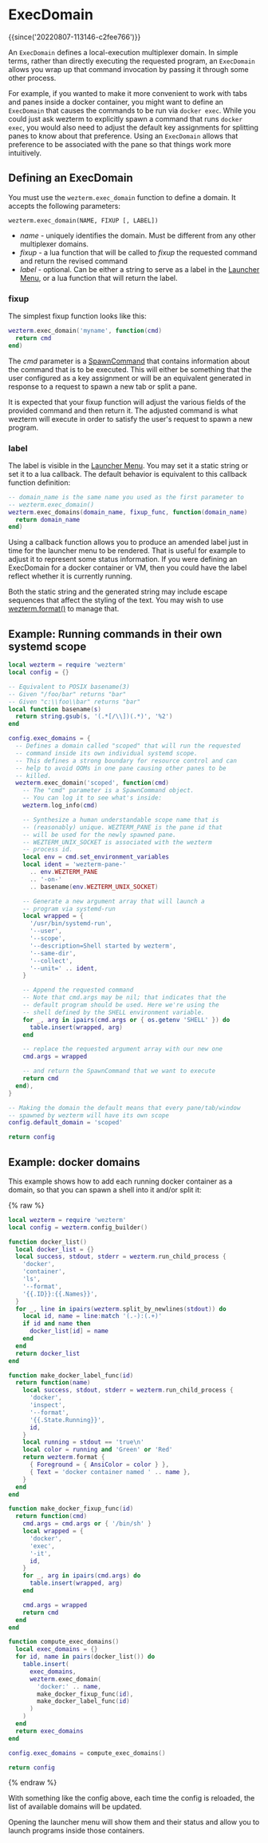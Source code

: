 # ExecDomain

{{since('20220807-113146-c2fee766')}}

An `ExecDomain` defines a local-execution multiplexer domain. In simple terms,
rather than directly executing the requested program, an `ExecDomain` allows
you wrap up that command invocation by passing it through some other process.

For example, if you wanted to make it more convenient to work with tabs and
panes inside a docker container, you might want to define an `ExecDomain` that
causes the commands to be run via `docker exec`.  While you could just ask
wezterm to explicitly spawn a command that runs `docker exec`, you would also
need to adjust the default key assignments for splitting panes to know about
that preference.  Using an `ExecDomain` allows that preference to be associated
with the pane so that things work more intuitively.

## Defining an ExecDomain

You must use the `wezterm.exec_domain` function to define a domain. It accepts
the following parameters:

```
wezterm.exec_domain(NAME, FIXUP [, LABEL])
```

* *name* - uniquely identifies the domain. Must be different from any other multiplexer domains.
* *fixup* - a lua function that will be called to *fixup* the requested command and return the revised command
* *label* - optional. Can be either a string to serve as a label in the
  [Launcher Menu](../launch.md#the-launcher-menu), or a lua function that will
  return the label.

### fixup

The simplest fixup function looks like this:

```lua
wezterm.exec_domain('myname', function(cmd)
  return cmd
end)
```

The *cmd* parameter is a [SpawnCommand](SpawnCommand.md) that contains
information about the command that is to be executed. This will either be
something that the user configured as a key assignment or will be an equivalent
generated in response to a request to spawn a new tab or split a pane.

It is expected that your fixup function will adjust the various fields
of the provided command and then return it.  The adjusted command is
what wezterm will execute in order to satisfy the user's request to
spawn a new program.

### label

The label is visible in the [Launcher Menu](../launch.md#the-launcher-menu).
You may set it a static string or set it to a lua callback.  The default
behavior is equivalent to this callback function definition:

```lua
-- domain_name is the same name you used as the first parameter to
-- wezterm.exec_domain()
wezterm.exec_domains(domain_name, fixup_func, function(domain_name)
  return domain_name
end)
```

Using a callback function allows you to produce an amended label
just in time for the launcher menu to be rendered. That is useful
for example to adjust it to represent some status information.
If you were defining an ExecDomain for a docker container or
VM, then you could have the label reflect whether it is currently
running.

Both the static string and the generated string may include escape sequences
that affect the styling of the text. You may wish to use
[wezterm.format()](wezterm/format.md) to manage that.

## Example: Running commands in their own systemd scope

```lua
local wezterm = require 'wezterm'
local config = {}

-- Equivalent to POSIX basename(3)
-- Given "/foo/bar" returns "bar"
-- Given "c:\\foo\\bar" returns "bar"
local function basename(s)
  return string.gsub(s, '(.*[/\\])(.*)', '%2')
end

config.exec_domains = {
  -- Defines a domain called "scoped" that will run the requested
  -- command inside its own individual systemd scope.
  -- This defines a strong boundary for resource control and can
  -- help to avoid OOMs in one pane causing other panes to be
  -- killed.
  wezterm.exec_domain('scoped', function(cmd)
    -- The "cmd" parameter is a SpawnCommand object.
    -- You can log it to see what's inside:
    wezterm.log_info(cmd)

    -- Synthesize a human understandable scope name that is
    -- (reasonably) unique. WEZTERM_PANE is the pane id that
    -- will be used for the newly spawned pane.
    -- WEZTERM_UNIX_SOCKET is associated with the wezterm
    -- process id.
    local env = cmd.set_environment_variables
    local ident = 'wezterm-pane-'
      .. env.WEZTERM_PANE
      .. '-on-'
      .. basename(env.WEZTERM_UNIX_SOCKET)

    -- Generate a new argument array that will launch a
    -- program via systemd-run
    local wrapped = {
      '/usr/bin/systemd-run',
      '--user',
      '--scope',
      '--description=Shell started by wezterm',
      '--same-dir',
      '--collect',
      '--unit=' .. ident,
    }

    -- Append the requested command
    -- Note that cmd.args may be nil; that indicates that the
    -- default program should be used. Here we're using the
    -- shell defined by the SHELL environment variable.
    for _, arg in ipairs(cmd.args or { os.getenv 'SHELL' }) do
      table.insert(wrapped, arg)
    end

    -- replace the requested argument array with our new one
    cmd.args = wrapped

    -- and return the SpawnCommand that we want to execute
    return cmd
  end),
}

-- Making the domain the default means that every pane/tab/window
-- spawned by wezterm will have its own scope
config.default_domain = 'scoped'

return config
```

## Example: docker domains

This example shows how to add each running docker container as a domain,
so that you can spawn a shell into it and/or split it:

{% raw %}
```lua
local wezterm = require 'wezterm'
local config = wezterm.config_builder()

function docker_list()
  local docker_list = {}
  local success, stdout, stderr = wezterm.run_child_process {
    'docker',
    'container',
    'ls',
    '--format',
    '{{.ID}}:{{.Names}}',
  }
  for _, line in ipairs(wezterm.split_by_newlines(stdout)) do
    local id, name = line:match '(.-):(.+)'
    if id and name then
      docker_list[id] = name
    end
  end
  return docker_list
end

function make_docker_label_func(id)
  return function(name)
    local success, stdout, stderr = wezterm.run_child_process {
      'docker',
      'inspect',
      '--format',
      '{{.State.Running}}',
      id,
    }
    local running = stdout == 'true\n'
    local color = running and 'Green' or 'Red'
    return wezterm.format {
      { Foreground = { AnsiColor = color } },
      { Text = 'docker container named ' .. name },
    }
  end
end

function make_docker_fixup_func(id)
  return function(cmd)
    cmd.args = cmd.args or { '/bin/sh' }
    local wrapped = {
      'docker',
      'exec',
      '-it',
      id,
    }
    for _, arg in ipairs(cmd.args) do
      table.insert(wrapped, arg)
    end

    cmd.args = wrapped
    return cmd
  end
end

function compute_exec_domains()
  local exec_domains = {}
  for id, name in pairs(docker_list()) do
    table.insert(
      exec_domains,
      wezterm.exec_domain(
        'docker:' .. name,
        make_docker_fixup_func(id),
        make_docker_label_func(id)
      )
    )
  end
  return exec_domains
end

config.exec_domains = compute_exec_domains()

return config
```
{% endraw %}

With something like the config above, each time the config is reloaded, the
list of available domains will be updated.

Opening the launcher menu will show them and their status and allow you
to launch programs inside those containers.

